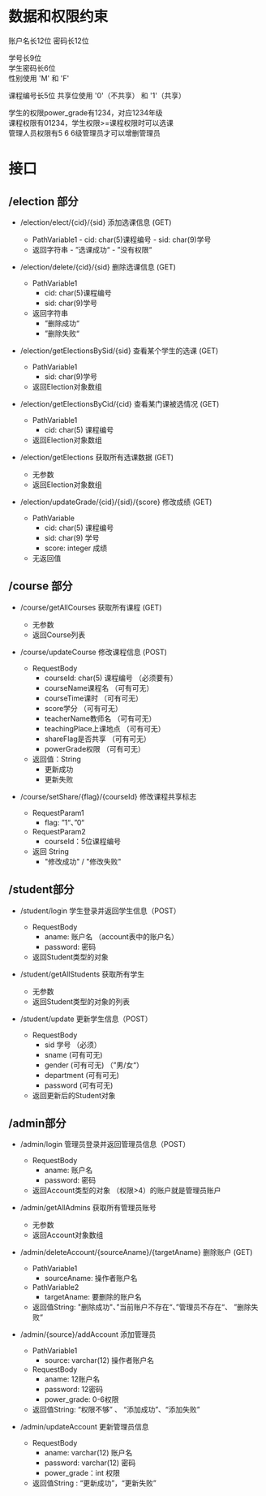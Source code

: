 # 数据和权限约束
账户名长12位
密码长12位

学号长9位  
学生密码长6位  
性别使用 'M' 和 'F'

课程编号长5位
共享位使用 '0'（不共享） 和 '1'（共享）

学生的权限power_grade有1234，对应1234年级  
课程权限有01234，学生权限>=课程权限时可以选课  
管理人员权限有5 6
6级管理员才可以增删管理员

# 接口

## /election 部分

- /election/elect/{cid}/{sid} 添加选课信息 (GET)
  - PathVariable1
        - cid: char(5)课程编号
        - sid: char(9)学号
  - 返回字符串
        - ”选课成功“ 
        - ”没有权限“

- /election/delete/{cid}/{sid} 删除选课信息 (GET)
    - PathVariable1
      - cid: char(5)课程编号
      - sid: char(9)学号
    - 返回字符串
      - ”删除成功“
      - ”删除失败“

- /election/getElectionsBySid/{sid} 查看某个学生的选课 (GET)
    - PathVariable1
        - sid: char(9)学号
    - 返回Election对象数组

- /election/getElectionsByCid/{cid} 查看某门课被选情况 (GET)
    - PathVariable1
        - cid: char(5) 课程编号
    - 返回Election对象数组

- /election/getElections 获取所有选课数据 (GET)
    - 无参数
    - 返回Election对象数组

- /election/updateGrade/{cid}/{sid}/{score} 修改成绩 (GET)
    - PathVariable
        - cid: char(5) 课程编号
        - sid: char(9) 学号
        - score: integer 成绩
    - 无返回值


## /course 部分

- /course/getAllCourses 获取所有课程 (GET)
    - 无参数
    - 返回Course列表

- /course/updateCourse 修改课程信息 (POST)
    - RequestBody 
        - courseId: char(5) 课程编号 （必须要有）
        - courseName课程名 （可有可无）
        - courseTime课时 （可有可无）
        - score学分 （可有可无）
        - teacherName教师名 （可有可无）
        - teachingPlace上课地点 （可有可无）
        - shareFlag是否共享 （可有可无）
        - powerGrade权限 （可有可无）
    - 返回值：String
        - 更新成功
        - 更新失败

- /course/setShare/{flag}/{courseId} 修改课程共享标志
    - RequestParam1
        - flag: ”1“、”0“
    - RequestParam2
        - courseId：5位课程编号
    - 返回 String
        - "修改成功" / "修改失败"


## /student部分

- /student/login 学生登录并返回学生信息（POST）
    - RequestBody
      - aname: 账户名 （account表中的账户名）
      - password: 密码
    - 返回Student类型的对象

- /student/getAllStudents 获取所有学生
    - 无参数
    - 返回Student类型的对象的列表
    
- /student/update 更新学生信息（POST）
    - RequestBody
        - sid 学号 （必须）
        - sname (可有可无)
        - gender (可有可无) （”男/女“）
        - department (可有可无)
        - password (可有可无)
    - 返回更新后的Student对象


## /admin部分
- /admin/login 管理员登录并返回管理员信息（POST）
    - RequestBody
        - aname:  账户名
        - password: 密码
    - 返回Account类型的对象 （权限>4）的账户就是管理员账户

- /admin/getAllAdmins 获取所有管理员账号
    - 无参数
    - 返回Account对象数组

- /admin/deleteAccount/{sourceAname}/{targetAname} 删除账户 (GET)
    - PathVariable1
        - sourceAname: 操作者账户名
    - PathVariable2
        - targetAname: 要删除的账户名
    - 返回值String: "删除成功"、”当前账户不存在“、”管理员不存在“、 ”删除失败“

- /admin/{source}/addAccount 添加管理员
    - PathVariable1
        - source: varchar(12) 操作者账户名
    - RequestBody
        - aname: 12账户名
        - password: 12密码
        - power_grade: 0-6权限
    - 返回值String: “权限不够” 、 “添加成功”、“添加失败”

- /admin/updateAccount 更新管理员信息
    - RequestBody
        - aname: varchar(12) 账户名
        - password: varchar(12) 密码
        - power_grade：int 权限
    - 返回值String : “更新成功”，“更新失败”